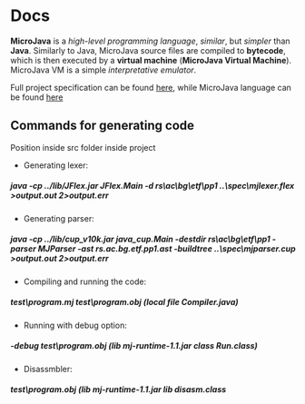 # Docs
**MicroJava** is a *high-level programming language*, *similar*, but *simpler* than **Java**.
Similarly to Java, MicroJava source files are compiled to **bytecode**, which is then executed by a **virtual machine** (**MicroJava Virtual Machine**). MicroJava VM is a simple *interpretative emulator*.

Full project specification can be found [here](https://github.com/stefcon/microjava-compiler/blob/master/CompilerSpecification.pdf), while MicroJava language can be found [here](https://github.com/stefcon/microjava-compiler/blob/master/MicroJavaSpecification.pdf)

## Commands for generating code
Position inside src folder inside project
- Generating lexer:
##### java -cp ../lib/JFlex.jar JFlex.Main -d rs\ac\bg\etf\pp1 ..\spec\mjlexer.flex >output.out 2>output.err
 - Generating parser:
##### java -cp ../lib/cup_v10k.jar java_cup.Main -destdir rs\ac\bg\etf\pp1 -parser MJParser -ast rs.ac.bg.etf.pp1.ast -buildtree ..\spec\mjparser.cup >output.out 2>output.err
 - Compiling and running the code:
##### test\program.mj test\program.obj (local file Compiler.java)
 - Running with debug option:
##### -debug test\program.obj (lib mj-runtime-1.1.jar class Run.class)
 - Disassmbler:
##### test\program.obj (lib mj-runtime-1.1.jar lib disasm.class
